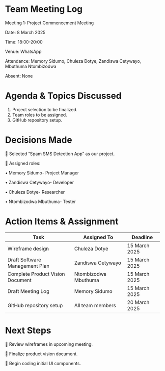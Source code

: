 # Team Meeting Log

Meeting 1: Project Commencement Meeting

Date: 8 March 2025

Time: 18:00-20:00

Venue: WhatsApp

Attendance: Memory Sidumo, Chuleza Dotye, Zandiswa Cetywayo, Mbuthuma Ntombizodwa

Absent: None

# Agenda & Topics Discussed

1.	Project selection to be finalized.
2.	Team roles to be assigned.
3.	GitHub repository setup.

# Decisions Made

	Selected “Spam SMS Detection App” as our project.

	Assigned roles:

•	Memory Sidumo- Project Manager

•	Zandiswa Cetywayo- Developer

•	Chuleza Dotye- Researcher

•	Ntombizodwa Mbuthuma- Tester

# Action Items & Assignment

| Task | Assigned To | Deadline |
|-----------|----------------------|------------|
| Wireframe design | Chuleza Dotye | 15 March 2025 |
| Draft Software Management Plan | Zandiswa Cetywayo | 15 March 2025 |
| Complete Product Vision Document | Ntombizodwa Mbuthuma | 15 March 2025 |
| Draft Meeting Log | Memory Sidumo | 15 March 2025 |
| GitHub repository setup | All team members | 20 March 2025 |


# Next Steps

	Review wireframes in upcoming meeting.

	Finalize product vision document.

	Begin coding initial UI components.

